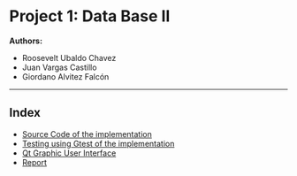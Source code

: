 # Project 1: Data Base II

**Authors:**
- Roosevelt Ubaldo Chavez
- Juan Vargas Castillo
- Giordano Alvitez Falcón

***

## Index
- [Source Code of the implementation](/src)
- [Testing using Gtest of the implementation](/test)
- [Qt Graphic User Interface](/qt)
- [Report](/doc)
